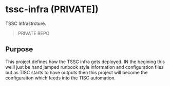 # tssc-infra (PRIVATE])
TSSC Infrastrcture.

> PRIVATE REPO

## Purpose
This project defines how the TSSC infra gets deployed. IN the begining this weill just be hand jamped runbook style information and configuration files but as TISC starts to have outputs then this project will become the configuraiton which feeds into the TISC automation.
